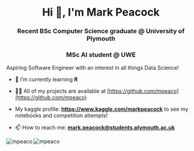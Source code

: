 <h1 align="center">Hi 👋, I'm Mark Peacock</h1>
<h3 align="center">Recent BSc Computer Science graduate @ University of Plymouth </h3>
<h3 align="center">MSc AI student @ UWE </h3>

Aspiring Software Engineer with an interest in all things Data Science! 

- 🌱 I’m currently learning **R**

- 👨‍💻 All of my projects are available at [https://github.com/mpeaco](https://github.com/mpeaco)
- My kaggle profile: **https://www.kaggle.com/markpeacock** to see my notebooks and competition attempts!

- 📫 How to reach me: **mark.peacock@students.plymouth.ac.uk** 



<p><img align="left" src="https://github-readme-stats.vercel.app/api/top-langs?username=mpeaco&show_icons=true&locale=en&layout=compact" alt="mpeaco" /></p>

<p><img align="center" src="https://github-readme-streak-stats.herokuapp.com/?user=mpeaco&" alt="mpeaco" /></p>

